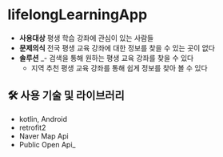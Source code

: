 # lifelongLearningApp

- **사용대상** 
평생 학습 강좌에 관심이 있는 사람들
- **문제의식**
전국 평생 교육 강좌에 대한 정보를 찾을 수 있는 곳이 없다
- **솔루션**
    _- 검색을 통해 원하는 평생 교육 강좌를 찾을 수 있다
    - 지역 추천 평생 교육 강좌를 통해 쉽게 정보를 찾아 볼 수 있다

## 🛠️ 사용 기술 및 라이브러리

- kotlin, Android
- retrofit2
- Naver Map Api
- Public Open Api_
